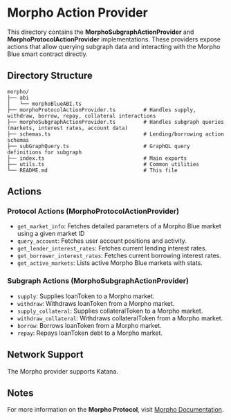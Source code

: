 # Morpho Action Provider

This directory contains the **MorphoSubgraphActionProvider** and **MorphoProtocolActionProvider** implementations. These providers expose actions that allow querying subgraph data and interacting with the Morpho Blue smart contract directly.

## Directory Structure

```
morpho/
├── abi
│   └── morphoBlueABI.ts
├── morphoProtocolActionProvider.ts         # Handles supply, withdraw, borrow, repay, collateral interactions
├── morphoSubgraphActionProvider.ts         # Handles subgraph queries (markets, interest rates, account data)
├── schemas.ts                              # Lending/borrowing action schemas
├── subGraphQuery.ts                        # GraphQL query definitions for subgraph
├── index.ts                                # Main exports
├── utils.ts                                # Common utilities
└── README.md                               # This file
```

## Actions

### Protocol Actions (MorphoProtocolActionProvider)

- `get_market_info`: Fetches detailed parameters of a Morpho Blue market using a given market ID
- `query_account`: Fetches user account positions and activity.
- `get_lender_interest_rates`: Fetches current lending interest rates.
- `get_borrower_interest_rates`: Fetches current borrowing interest rates.
- `get_active_markets`: Lists active Morpho Blue markets with stats.

### Subgraph Actions (MorphoSubgraphActionProvider)

- `supply`: Supplies loanToken to a Morpho market.
- `withdraw`: Withdraws loanToken from a Morpho market.
- `supply_collateral`: Supplies collateralToken to a Morpho market.
- `withdraw_collateral`: Withdraws collateralToken from a Morpho market.
- `borrow`: Borrows loanToken from a Morpho market.
- `repay`: Repays loanToken debt to a Morpho market.

## Network Support

The Morpho provider supports Katana.

## Notes

For more information on the **Morpho Protocol**, visit [Morpho Documentation](https://docs.morpho.org/).
